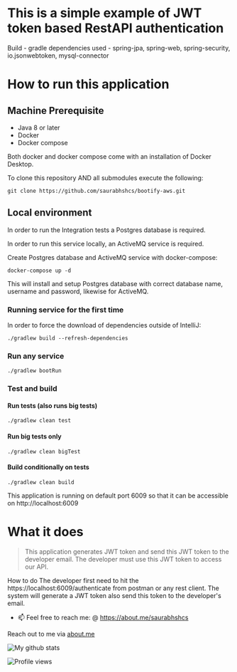 # This is a simple example of JWT token based RestAPI authentication 

Build - gradle
dependencies used - spring-jpa, spring-web, spring-security, io.jsonwebtoken, mysql-connector

# How to run this application

## Machine Prerequisite
- Java 8 or later
- Docker
- Docker compose

Both docker and docker compose come with an installation of Docker Desktop. 


To clone this repository AND all submodules execute the following:
```
git clone https://github.com/saurabhshcs/bootify-aws.git
```

## Local environment

In order to run the Integration tests a Postgres database is required.

In order to run this service locally, an ActiveMQ service is required. 

Create Postgres database and ActiveMQ service with docker-compose:
 
```
docker-compose up -d
```

This will install and setup Postgres database with correct database name, username and password,
likewise for ActiveMQ.

### Running service for the first time
In order to force the download of dependencies outside of IntelliJ:

`./gradlew build --refresh-dependencies`

### Run any service

`./gradlew bootRun`

### Test and build

#### Run tests (also runs big tests)
`./gradlew clean test`

#### Run big tests only
`./gradlew clean bigTest`

#### Build conditionally on tests
`./gradlew clean build`  


This application is running on default port 6009 so that it can be accessible on http://localhost:6009

# What it does
> This application generates JWT token and send this JWT token to the developer email. The developer must use this JWT token to access our API.

How to do
The developer first need to hit the https://localhost:6009/authenticate from postman or any rest client.
The system will generate a JWT token also send this token to the developer's email.



- 📫 Feel free to reach me: @ https://about.me/saurabhshcs

Reach out to me via [about.me](https://about.me/saurabhshcs)

![My github stats](https://github-readme-stats.vercel.app/api?username=saurabhshcs&show_icons=true)


![Profile views](https://komarev.com/ghpvc/?username=saurabhshcs)
